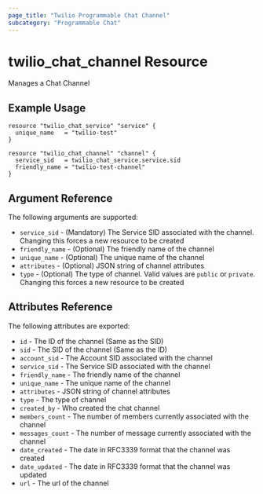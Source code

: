 ```yaml
---
page_title: "Twilio Programmable Chat Channel"
subcategory: "Programmable Chat"
---
```


# twilio_chat_channel Resource

Manages a Chat Channel

## Example Usage

```hcl
resource "twilio_chat_service" "service" {
  unique_name   = "twilio-test"
}

resource "twilio_chat_channel" "channel" {
  service_sid   = twilio_chat_service.service.sid
  friendly_name = "twilio-test-channel"
}
```

## Argument Reference

The following arguments are supported:

- `service_sid` - (Mandatory) The Service SID associated with the channel. Changing this forces a new resource to be created
- `friendly_name` - (Optional) The friendly name of the channel
- `unique_name` - (Optional) The unique name of the channel
- `attributes` - (Optional) JSON string of channel attributes
- `type` - (Optional) The type of channel. Valid values are `public` or `private`. Changing this forces a new resource to be created

## Attributes Reference

The following attributes are exported:

- `id` - The ID of the channel (Same as the SID)
- `sid` - The SID of the channel (Same as the ID)
- `account_sid` - The Account SID associated with the channel
- `service_sid` - The Service SID associated with the channel
- `friendly_name` - The friendly name of the channel
- `unique_name` - The unique name of the channel
- `attributes` - JSON string of channel attributes
- `type` - The type of channel
- `created_by` - Who created the chat channel
- `members_count` - The number of members currently associated with the channel
- `messages_count` - The number of message currently associated with the channel
- `date_created` - The date in RFC3339 format that the channel was created
- `date_updated` - The date in RFC3339 format that the channel was updated
- `url` - The url of the channel
